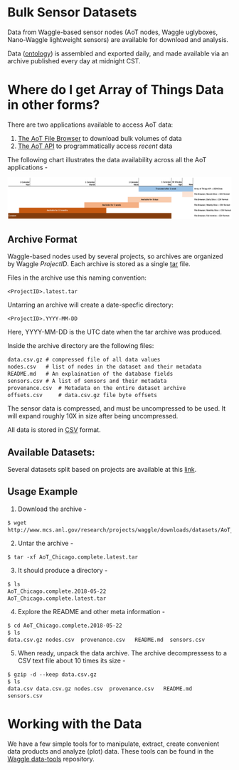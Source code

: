 <!--
waggle_topic=/data_analysis/datasets,"Sensor Datasets"
-->

# Bulk Sensor Datasets

Data from Waggle-based sensor nodes (AoT nodes, Waggle uglyboxes, Nano-Waggle lightweight sensors) are available for download and analysis. 

Data ([ontology](https://github.com/waggle-sensor/beehive-server/blob/master/publishing-tools/projects/AoT_Chicago.complete/sensors.csv)) is assembled and exported daily, and made available via an archive published every day at midnight CST.  

# Where do I get Array of Things Data in other forms?

There are two applications available to access AoT data:

1. [The AoT File Browser](https://aot-file-browser.plenar.io/) to download bulk volumes of data
2. [The AoT API](https://api-of-things.plenar.io/) to programmatically access _recent_ data

The following chart illustrates the data availability across all the AoT applications - 

![](./aot-data-timeline.png)

## Archive Format

Waggle-based nodes used by several projects, so archives are organized by Waggle *ProjectID*.  Each archive is stored as a single [tar](https://en.wikipedia.org/wiki/Tar_(computing)) file. 

Files in the archive use this naming convention:

```
<ProjectID>.latest.tar
```

Untarring an archive will create a date-specfic directory:

```    
<ProjectID>.YYYY-MM-DD
```

Here, YYYY-MM-DD is the UTC date when the tar archive was produced. 

Inside the archive directory are the following files:

```
data.csv.gz	# compressed file of all data values
nodes.csv	# list of nodes in the dataset and their metadata
README.md	# An explaination of the database fields 
sensors.csv	# A list of sensors and their metadata
provenance.csv	# Metadata on the entire dataset archive
offsets.csv     # data.csv.gz file byte offsets
```

The sensor data is compressed, and must be uncompressed to be used.  It will expand roughly 10X in size after being uncompressed.

All data is stored in [CSV](https://en.wikipedia.org/wiki/Comma-separated_values) format.

## Available Datasets: 

Several datasets split based on projects are available at this [link](http://www.mcs.anl.gov/research/projects/waggle/downloads/datasets/index.php).

## Usage Example 

1. Download the archive - 
```
$ wget http://www.mcs.anl.gov/research/projects/waggle/downloads/datasets/AoT_Chicago.complete.latest.tar
```

2. Untar the archive - 
```
$ tar -xf AoT_Chicago.complete.latest.tar
```

3. It should produce a directory - 
```
$ ls 
AoT_Chicago.complete.2018-05-22
AoT_Chicago.complete.latest.tar

```

4. Explore the README and other meta information - 
```
$ cd AoT_Chicago.complete.2018-05-22
$ ls 
data.csv.gz nodes.csv  provenance.csv   README.md  sensors.csv 
```

5. When ready, unpack the data archive. The archive decompressess to a 
CSV text file about 10 times its size -  

```
$ gzip -d --keep data.csv.gz
$ ls 
data.csv data.csv.gz nodes.csv  provenance.csv   README.md  sensors.csv 
```

# Working with the Data
We have a few simple tools for to manipulate, extract, create convenient data products and analyze (plot) data. These 
tools can be found in the [Waggle data-tools](https://github.com/waggle-sensor/data-tools) repository. 
